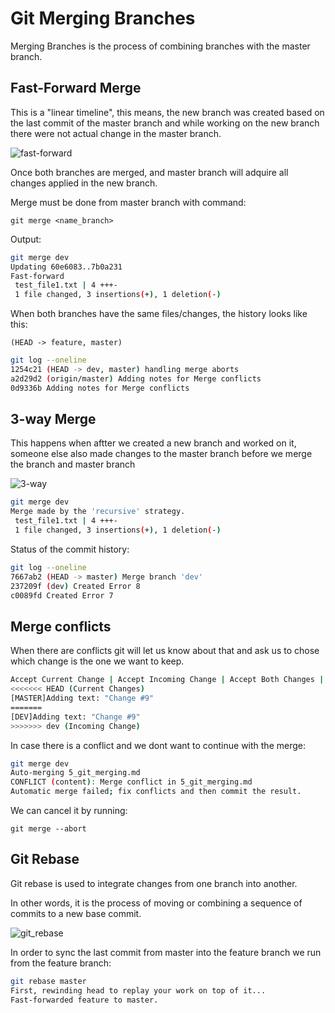 # Git Merging Branches

Merging Branches is the process of combining branches with the master branch.

## Fast-Forward Merge

This is a "linear timeline", this means, the new branch was created based on the last commit of the master branch and while working on the new branch there were not actual change in the master branch.

![fast-forward](<https://wac-cdn.atlassian.com/dam/jcr:b87df050-2a3a-4f17-bb80-43c5217b4947/07%20(1).svg>)

Once both branches are merged, and master branch will adquire all changes applied in the new branch.

Merge must be done from master branch with command:

`git merge <name_branch>`

Output:

```sh
git merge dev
Updating 60e6083..7b0a231
Fast-forward
 test_file1.txt | 4 +++-
 1 file changed, 3 insertions(+), 1 deletion(-)
```

When both branches have the same files/changes, the history looks like this:

`(HEAD -> feature, master)`

```sh
git log --oneline
1254c21 (HEAD -> dev, master) handling merge aborts
a2d29d2 (origin/master) Adding notes for Merge conflicts
0d9336b Adding notes for Merge conflicts
```

## 3-way Merge

This happens when aftter we created a new branch and worked on it, someone else also made changes to the master branch before we merge the branch and master branch

![3-way](https://wac-cdn.atlassian.com/dam/jcr:91b1bdf5-fda3-4d20-b108-0bb9eea402b2/08.svg?cdnVersion=1319)

```sh
git merge dev
Merge made by the 'recursive' strategy.
 test_file1.txt | 4 +++-
 1 file changed, 3 insertions(+), 1 deletion(-)
```

Status of the commit history:

```sh
git log --oneline
7667ab2 (HEAD -> master) Merge branch 'dev'
237209f (dev) Created Error 8
c0089fd Created Error 7
```

## Merge conflicts

When there are conflicts git will let us know about that and ask us to chose which change is the one we want to keep.

```sh
Accept Current Change | Accept Incoming Change | Accept Both Changes | Compare Changes
<<<<<<< HEAD (Current Changes)
[MASTER]Adding text: "Change #9"
=======
[DEV]Adding text: "Change #9"
>>>>>>> dev (Incoming Change)
```

In case there is a conflict and we dont want to continue with the merge:

```sh
git merge dev
Auto-merging 5_git_merging.md
CONFLICT (content): Merge conflict in 5_git_merging.md
Automatic merge failed; fix conflicts and then commit the result.
```

We can cancel it by running:

`git merge --abort`

## Git Rebase

Git rebase is used to integrate changes from one branch into another.

In other words, it is the process of moving or combining a sequence of commits to a new base commit.

![git_rebase](https://wac-cdn.atlassian.com/dam/jcr:e4a40899-636b-4988-9774-eaa8a440575b/02.svg)

In order to sync the last commit from master into the feature branch we run from the feature branch:

```sh
git rebase master
First, rewinding head to replay your work on top of it...
Fast-forwarded feature to master.
```
